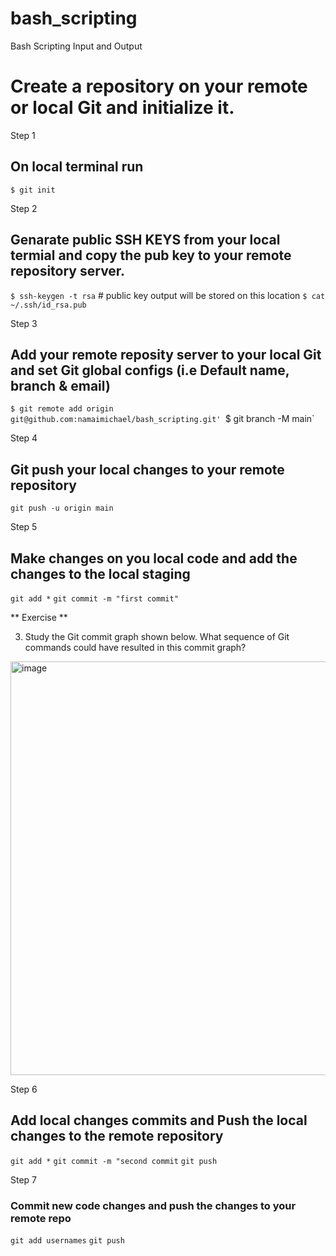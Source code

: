 # bash_scripting
Bash Scripting Input and Output




# Create a repository on your remote or local Git and initialize it.

Step 1 

## On local terminal run 
`$ git init`

Step 2 

## Genarate public SSH KEYS from your local termial and copy the pub key to your remote repository server.
`$ ssh-keygen -t rsa` # public key output will be stored on this location `$ cat ~/.ssh/id_rsa.pub`

Step 3 

## Add your remote reposity server to your local Git and set Git global configs (i.e Default name, branch & email)
`$ git remote add origin git@github.com:namaimichael/bash_scripting.git'
`$ git branch -M main`

Step 4

## Git push your local changes to your remote repository 

`git push -u origin main`

Step 5 

## Make changes on you local code and add the changes to the local staging 
`git add *`
`git commit -m "first commit"`


** Exercise **

3. Study the Git commit graph shown below. What sequence of Git commands
could have resulted in this commit graph?

<img width="662" alt="image" src="https://user-images.githubusercontent.com/44470462/181833105-312637d1-3879-484b-a593-659170df4977.png">

Step 6 

## Add local changes commits and Push the local changes to the remote repository 
`git add *`
`git commit -m "second commit`
`git push`

Step 7 

### Commit new code changes and push the changes to your remote repo

`git add usernames`
`git push`






